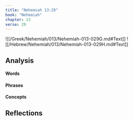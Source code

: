 ```yaml
---
title: "Nehemiah 13:29"
book: "Nehemiah"
chapter: 13
verse: 29
---
```

![[/Greek/Nehemiah/013/Nehemiah-013-029G.md#Text]]
![[/Hebrew/Nehemiah/013/Nehemiah-013-029H.md#Text]]

## Analysis

#### Words

#### Phrases

#### Concepts

## Reflections
